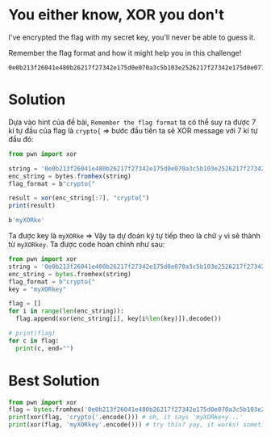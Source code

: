 # You either know, XOR you don't

I've encrypted the flag with my secret key, you'll never be able to guess it.

Remember the flag format and how it might help you in this challenge!

```
0e0b213f26041e480b26217f27342e175d0e070a3c5b103e2526217f27342e175d0e077e263451150104
```

# Solution

Dựa vào hint của đề bài, `Remember the flag format` ta có thể suy ra được 7 kí tự đầu của flag là `crypto{` ⇒ bước đầu tiên ta sẽ XOR message với 7 kí tự đầu đó:

```jsx
from pwn import xor

string = '0e0b213f26041e480b26217f27342e175d0e070a3c5b103e2526217f27342e175d0e077e263451150104'
enc_string = bytes.fromhex(string)
flag_format = b"crypto{"

result = xor(enc_string[:7], "crypto{")
print(result)
```

```jsx
b'myXORke'
```

Ta được key là `myXORke` ⇒ Vậy ta dự đoán ký tự tiếp theo là chữ `y` vì sẽ thành từ `myXORkey`. Ta được code hoàn chỉnh như sau: 

```python
from pwn import xor
string = '0e0b213f26041e480b26217f27342e175d0e070a3c5b103e2526217f27342e175d0e077e263451150104'
enc_string = bytes.fromhex(string)
flag_format = b"crypto{"
key = "myXORkey"

flag = []
for i in range(len(enc_string)):
  flag.append(xor(enc_string[i], key[i%len(key)]).decode())

# print(flag)
for c in flag:
  print(c, end="")

```

# Best Solution

```python
from pwn import xor
flag = bytes.fromhex('0e0b213f26041e480b26217f27342e175d0e070a3c5b103e2526217f27342e175d0e077e263451150104')
print(xor(flag, 'crypto{'.encode())) # oh, it says 'myXORke+y...'
print(xor(flag, 'myXORkey'.encode())) # try this? yay, it works! sometimes simpler is better
```
